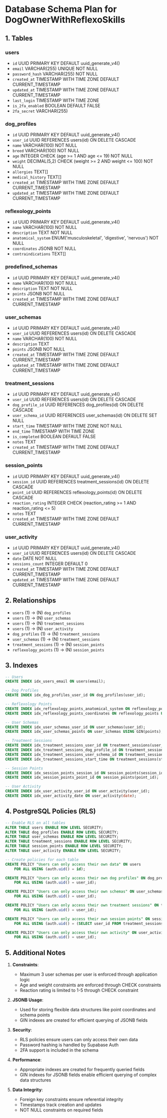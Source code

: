 # Database Schema Plan for DogOwnerWithReflexoSkills

## 1. Tables

### users
- `id` UUID PRIMARY KEY DEFAULT uuid_generate_v4()
- `email` VARCHAR(255) UNIQUE NOT NULL
- `password_hash` VARCHAR(255) NOT NULL
- `created_at` TIMESTAMP WITH TIME ZONE DEFAULT CURRENT_TIMESTAMP
- `updated_at` TIMESTAMP WITH TIME ZONE DEFAULT CURRENT_TIMESTAMP
- `last_login` TIMESTAMP WITH TIME ZONE
- `is_2fa_enabled` BOOLEAN DEFAULT FALSE
- `2fa_secret` VARCHAR(255)

### dog_profiles
- `id` UUID PRIMARY KEY DEFAULT uuid_generate_v4()
- `user_id` UUID REFERENCES users(id) ON DELETE CASCADE
- `name` VARCHAR(100) NOT NULL
- `breed` VARCHAR(100) NOT NULL
- `age` INTEGER CHECK (age >= 1 AND age <= 19) NOT NULL
- `weight` DECIMAL(5,2) CHECK (weight >= 2 AND weight <= 100) NOT NULL
- `allergies` TEXT[]
- `medical_history` TEXT[]
- `created_at` TIMESTAMP WITH TIME ZONE DEFAULT CURRENT_TIMESTAMP
- `updated_at` TIMESTAMP WITH TIME ZONE DEFAULT CURRENT_TIMESTAMP

### reflexology_points
- `id` UUID PRIMARY KEY DEFAULT uuid_generate_v4()
- `name` VARCHAR(100) NOT NULL
- `description` TEXT NOT NULL
- `anatomical_system` ENUM('musculoskeletal', 'digestive', 'nervous') NOT NULL
- `coordinates` JSONB NOT NULL
- `contraindications` TEXT[]

### predefined_schemas
- `id` UUID PRIMARY KEY DEFAULT uuid_generate_v4()
- `name` VARCHAR(100) NOT NULL
- `description` TEXT NOT NULL
- `points` JSONB NOT NULL
- `created_at` TIMESTAMP WITH TIME ZONE DEFAULT CURRENT_TIMESTAMP

### user_schemas
- `id` UUID PRIMARY KEY DEFAULT uuid_generate_v4()
- `user_id` UUID REFERENCES users(id) ON DELETE CASCADE
- `name` VARCHAR(100) NOT NULL
- `description` TEXT
- `points` JSONB NOT NULL
- `created_at` TIMESTAMP WITH TIME ZONE DEFAULT CURRENT_TIMESTAMP
- `updated_at` TIMESTAMP WITH TIME ZONE DEFAULT CURRENT_TIMESTAMP

### treatment_sessions
- `id` UUID PRIMARY KEY DEFAULT uuid_generate_v4()
- `user_id` UUID REFERENCES users(id) ON DELETE CASCADE
- `dog_profile_id` UUID REFERENCES dog_profiles(id) ON DELETE CASCADE
- `user_schema_id` UUID REFERENCES user_schemas(id) ON DELETE SET NULL
- `start_time` TIMESTAMP WITH TIME ZONE NOT NULL
- `end_time` TIMESTAMP WITH TIME ZONE
- `is_completed` BOOLEAN DEFAULT FALSE
- `notes` TEXT
- `created_at` TIMESTAMP WITH TIME ZONE DEFAULT CURRENT_TIMESTAMP

### session_points
- `id` UUID PRIMARY KEY DEFAULT uuid_generate_v4()
- `session_id` UUID REFERENCES treatment_sessions(id) ON DELETE CASCADE
- `point_id` UUID REFERENCES reflexology_points(id) ON DELETE CASCADE
- `reaction_rating` INTEGER CHECK (reaction_rating >= 1 AND reaction_rating <= 5)
- `notes` TEXT
- `created_at` TIMESTAMP WITH TIME ZONE DEFAULT CURRENT_TIMESTAMP

### user_activity
- `id` UUID PRIMARY KEY DEFAULT uuid_generate_v4()
- `user_id` UUID REFERENCES users(id) ON DELETE CASCADE
- `date` DATE NOT NULL
- `sessions_count` INTEGER DEFAULT 0
- `created_at` TIMESTAMP WITH TIME ZONE DEFAULT CURRENT_TIMESTAMP
- `updated_at` TIMESTAMP WITH TIME ZONE DEFAULT CURRENT_TIMESTAMP

## 2. Relationships

- `users` (1) -> (N) `dog_profiles`
- `users` (1) -> (N) `user_schemas`
- `users` (1) -> (N) `treatment_sessions`
- `users` (1) -> (N) `user_activity`
- `dog_profiles` (1) -> (N) `treatment_sessions`
- `user_schemas` (1) -> (N) `treatment_sessions`
- `treatment_sessions` (1) -> (N) `session_points`
- `reflexology_points` (1) -> (N) `session_points`

## 3. Indexes

```sql
-- Users
CREATE INDEX idx_users_email ON users(email);

-- Dog Profiles
CREATE INDEX idx_dog_profiles_user_id ON dog_profiles(user_id);

-- Reflexology Points
CREATE INDEX idx_reflexology_points_anatomical_system ON reflexology_points(anatomical_system);
CREATE INDEX idx_reflexology_points_coordinates ON reflexology_points USING GIN(coordinates);

-- User Schemas
CREATE INDEX idx_user_schemas_user_id ON user_schemas(user_id);
CREATE INDEX idx_user_schemas_points ON user_schemas USING GIN(points);

-- Treatment Sessions
CREATE INDEX idx_treatment_sessions_user_id ON treatment_sessions(user_id);
CREATE INDEX idx_treatment_sessions_dog_profile_id ON treatment_sessions(dog_profile_id);
CREATE INDEX idx_treatment_sessions_user_schema_id ON treatment_sessions(user_schema_id);
CREATE INDEX idx_treatment_sessions_start_time ON treatment_sessions(start_time);

-- Session Points
CREATE INDEX idx_session_points_session_id ON session_points(session_id);
CREATE INDEX idx_session_points_point_id ON session_points(point_id);

-- User Activity
CREATE INDEX idx_user_activity_user_id ON user_activity(user_id);
CREATE INDEX idx_user_activity_date ON user_activity(date);
```

## 4. PostgreSQL Policies (RLS)

```sql
-- Enable RLS on all tables
ALTER TABLE users ENABLE ROW LEVEL SECURITY;
ALTER TABLE dog_profiles ENABLE ROW LEVEL SECURITY;
ALTER TABLE user_schemas ENABLE ROW LEVEL SECURITY;
ALTER TABLE treatment_sessions ENABLE ROW LEVEL SECURITY;
ALTER TABLE session_points ENABLE ROW LEVEL SECURITY;
ALTER TABLE user_activity ENABLE ROW LEVEL SECURITY;

-- Create policies for each table
CREATE POLICY "Users can only access their own data" ON users
    FOR ALL USING (auth.uid() = id);

CREATE POLICY "Users can only access their own dog profiles" ON dog_profiles
    FOR ALL USING (auth.uid() = user_id);

CREATE POLICY "Users can only access their own schemas" ON user_schemas
    FOR ALL USING (auth.uid() = user_id);

CREATE POLICY "Users can only access their own treatment sessions" ON treatment_sessions
    FOR ALL USING (auth.uid() = user_id);

CREATE POLICY "Users can only access their own session points" ON session_points
    FOR ALL USING (auth.uid() = (SELECT user_id FROM treatment_sessions WHERE id = session_id));

CREATE POLICY "Users can only access their own activity" ON user_activity
    FOR ALL USING (auth.uid() = user_id);
```

## 5. Additional Notes

1. **Constraints**:
   - Maximum 3 user schemas per user is enforced through application logic
   - Age and weight constraints are enforced through CHECK constraints
   - Reaction rating is limited to 1-5 through CHECK constraint

2. **JSONB Usage**:
   - Used for storing flexible data structures like point coordinates and schema points
   - GIN indexes are created for efficient querying of JSONB fields

3. **Security**:
   - RLS policies ensure users can only access their own data
   - Password hashing is handled by Supabase Auth
   - 2FA support is included in the schema

4. **Performance**:
   - Appropriate indexes are created for frequently queried fields
   - GIN indexes for JSONB fields enable efficient querying of complex data structures

5. **Data Integrity**:
   - Foreign key constraints ensure referential integrity
   - Timestamps track creation and updates
   - NOT NULL constraints on required fields 

